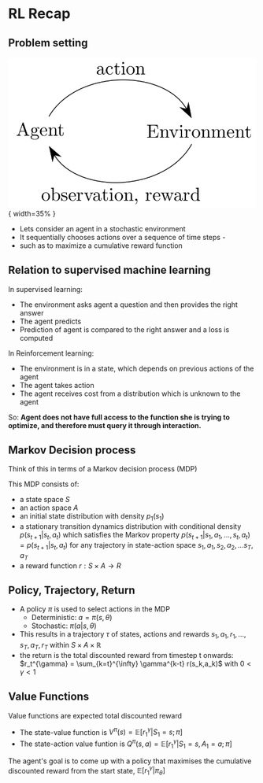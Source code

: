 # RL Recap

## Problem setting


![RL general setting](./slides/gfx/RL_principle.png){ width=35% }

- Lets consider an agent in a stochastic environment
- It sequentially chooses actions over a sequence of time steps -
- such as to maximize a cumulative reward function

## Relation to supervised machine learning
In supervised learning:

- The environment asks agent a question and then provides the right answer
- The agent predicts
- Prediction of agent is compared to the right answer and a loss is computed

In Reinforcement learning:

- The environment is in a state, which depends on previous actions of the agent
- The agent takes action
- The agent receives cost from a distribution which is unknown to the agent

So: **Agent does not have full access to the function she is trying to
optimize, and therefore must query it through interaction.**

## Markov Decision process
Think of this in terms of a Markov decision process (MDP)

This MDP consists of:

- a state space $S$
- an action space $A$
- an initial state distribution with density $p_1(s_1)$
- a stationary transition dynamics distribution with conditional density  $p(s_{t+1}|s_t,a_t)$ which satisfies the Markov property $p(s_{t+1}|s_1,a_1, ..., s_t,a_t) = p(s_{t+1}|s_t,a_t)$ for any trajectory in state-action space $s_1, a_1, s_2, a_2, ... s_T, a_T$
- a reward function $r: S \times A \rightarrow R$


## Policy, Trajectory, Return
- A policy $\pi$ is used to select actions in the MDP
	- Deterministic: $a = \pi(s, \theta)$
	- Stochastic: $\pi(a | s, \theta)$
- This results in a trajectory $\tau$ of states, actions and rewards $s_1, a_1, r_1, ..., s_T, a_T, r_T$  within $S \times A \times \mathbb{R}$
- the return is the total discounted reward from timestep t onwards: $r_t^{\gamma} = \sum_{k=t}^{\infty} \gamma^{k-t} r(s_k,a_k)$ with $0 < \gamma < 1$

## Value Functions
Value functions are expected total discounted reward

- The state-value function is $V^{\pi}(s) = \mathbb{E}[r_1^{\gamma}|S_1 = s; \pi]$
- The state-action value funtion is $Q^{\pi}(s, a) = \mathbb{E}[r_1^{\gamma}|S_1 = s, A_1 = a; \pi]$

The agent's goal is to come up with a policy that maximises the cumulative discounted reward from the start state, $\mathbb{E}[r_1^{\gamma}|\pi_{\theta}]$
